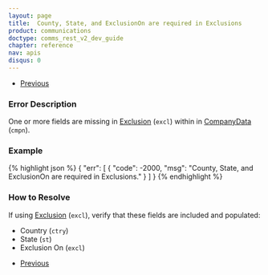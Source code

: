 ```yaml
---
layout: page
title:  County, State, and ExclusionOn are required in Exclusions
product: communications
doctype: comms_rest_v2_dev_guide
chapter: reference
nav: apis
disqus: 0
---
```


<ul class="pager">
  <li class="previous"><a href="/communications/dev-guide_rest_v2/reference/calculate-tax-errors/"><i class="glyphicon glyphicon-chevron-left"></i>Previous</a></li>
</ul>

<h3>Error Description</h3>
One or more fields are missing in <a class="dev-guide-link" href="/communications/dev-guide_rest_v2/reference/exclusion/">Exclusion</a> (<code>excl</code>) within in <a class="dev-guide-link" href="/communications/dev-guide_rest_v2/reference/company-data/">CompanyData</a> (<code>cmpn</code>).

<h3>Example</h3>
{% highlight json %}
{
  "err": [
    {
      "code": -2000,
      "msg": "County, State, and ExclusionOn are required in Exclusions."
    }
  ]
}
{% endhighlight %}

<h3>How to Resolve</h3>
If using <a class="dev-guide-link" href="/communications/dev-guide_rest_v2/reference/exclusion/">Exclusion</a> (<code>excl</code>), verify that these fields are included and populated:
<ul class="dev-guide-list">
  <li>Country (<code>ctry</code>)</li>
  <li>State (<code>st</code>)</li>
  <li>Exclusion On (<code>excl</code>)</li>
</ul>

<ul class="pager">
  <li class="previous"><a href="/communications/dev-guide_rest_v2/reference/calculate-tax-errors/"><i class="glyphicon glyphicon-chevron-left"></i>Previous</a></li>
</ul>